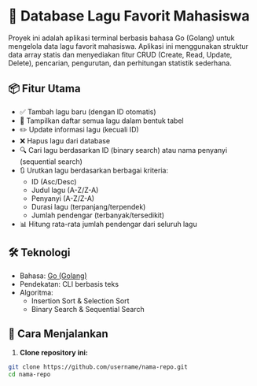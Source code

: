 # 🎵 Database Lagu Favorit Mahasiswa

Proyek ini adalah aplikasi terminal berbasis bahasa Go (Golang) untuk mengelola data lagu favorit mahasiswa. Aplikasi ini menggunakan struktur data array statis dan menyediakan fitur CRUD (Create, Read, Update, Delete), pencarian, pengurutan, dan perhitungan statistik sederhana.

## 📦 Fitur Utama

- ✅ Tambah lagu baru (dengan ID otomatis)
- 📄 Tampilkan daftar semua lagu dalam bentuk tabel
- ✏️ Update informasi lagu (kecuali ID)
- ❌ Hapus lagu dari database
- 🔍 Cari lagu berdasarkan ID (binary search) atau nama penyanyi (sequential search)
- 🔃 Urutkan lagu berdasarkan berbagai kriteria:
  - ID (Asc/Desc)
  - Judul lagu (A-Z/Z-A)
  - Penyanyi (A-Z/Z-A)
  - Durasi lagu (terpanjang/terpendek)
  - Jumlah pendengar (terbanyak/tersedikit)
- 📊 Hitung rata-rata jumlah pendengar dari seluruh lagu

## 🛠️ Teknologi

- Bahasa: [Go (Golang)](https://golang.org/)
- Pendekatan: CLI berbasis teks
- Algoritma:
  - Insertion Sort & Selection Sort
  - Binary Search & Sequential Search

## 🚀 Cara Menjalankan

1. **Clone repository ini:**

```bash
git clone https://github.com/username/nama-repo.git
cd nama-repo
